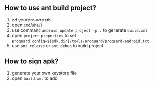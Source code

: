 ## How to use ant build project?

1. cd yourprojectpath
2. open `cmd`/`shell`
3. use command `android update project -p .` to generate `build.xml`
4. open `project.properties` to set `proguard.config=${sdk.dir}/tools/proguard/proguard-android.txt`
5. use `ant release` or `ant debug` to build project.

## How to sign apk?
1. generate your own keystore file.
2. open `build.xml` to add 

>    <!-- sign for apk -->
>    <property name="has.keystore" value="true" />
>    <property name="has.password" value="true" />
>    <property name="key.store" value="xx.keystore" />
>    <property name="key.alias" value="xx.keystore" />
>    <property name="key.store.password" value="xxxx" />
>    <property name="key.alias.password" value="xxxx" />
